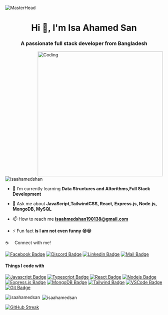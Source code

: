 ![MasterHead](https://user-images.githubusercontent.com/58959408/232639433-cb0aea21-66f0-4508-a771-85e2089c5a87.gif)
<h1 align="center">Hi 👋, I'm Isa Ahamed San</h1>
<h3 align="center">A passionate full stack developer from Bangladesh</h3>
<img
          align="right"
          alt="Coding"
          width="400"
          src="https://iconscout.com/lottie-animation/programmer-4375641"
        />

<p align="left"> <img src="https://komarev.com/ghpvc/?username=isaahamedshan&label=Profile%20views&color=0e75b6&style=flat" alt="isaahamedshan" /> </p>

- 🌱 I’m currently learning **Data Structures and Altorithms,Full Stack Development**

- 💬 Ask me about **JavaScript,TailwindCSS, React, Express.js, Node.js, MongoDB, MySQL**

- 📫 How to reach me **isaahmedshan190138@gmail.com**

- ⚡ Fun fact **is I am not even funny 😒😒**

:coffee: &emsp;Connect with me!<br>

[![Facebook Badge](https://img.shields.io/badge/Facebook-1877F2?style=for-the-badge&logo=facebook&logoColor=white)](https://fb.com/shan49141) 
[![Discord Badge](https://img.shields.io/badge/Discord-7289DA?style=for-the-badge&logo=discord&logoColor=white)](https://discord.gg/GLORD-ISA#0962)
[![Linkedin Badge](https://img.shields.io/badge/LinkedIn-0077B5?style=for-the-badge&logo=linkedin&logoColor=white)](https://www.linkedin.com/in/isaahamedsan/)
[![Mail Badge](https://img.shields.io/badge/Gmail-D14836?style=for-the-badge&logo=gmail&logoColor=white)](mailto:isaahmedshan190138@gmail.com)
</p>


#### Things I code with

[![Javascript Badge](https://img.shields.io/badge/-Javascript-F0DB4F?style=for-the-badge&labelColor=black&logo=javascript&logoColor=F0DB4F)](#) [![Typescript Badge](https://img.shields.io/badge/-Typescript-007acc?style=for-the-badge&labelColor=black&logo=typescript&logoColor=007acc)](#) [![React Badge](https://img.shields.io/badge/-React-61DBFB?style=for-the-badge&labelColor=black&logo=react&logoColor=61DBFB)](#)  [![Nodejs Badge](https://img.shields.io/badge/-Nodejs-3C873A?style=for-the-badge&labelColor=black&logo=node.js&logoColor=3C873A)](#) [![Express.js Badge](https://img.shields.io/badge/Express.js-000000?style=for-the-badge&logo=express&logoColor=white)](#) [![MongoDB Badge](https://img.shields.io/badge/MongoDB-4EA94B?style=for-the-badge&logo=mongodb&logoColor=white)](#)  [![Tailwind Badge](https://img.shields.io/badge/Tailwind%20CSS-092749?style=for-the-badge&logo=tailwindcss&logoColor=06B6D4&labelColor=000000)](#) [![VSCode Badge](https://img.shields.io/badge/Visual_Studio-5C2D91?style=for-the-badge&logo=visual%20studio&logoColor=white)](#) [![Git Badge](https://img.shields.io/badge/Git-F05032?style=for-the-badge&logo=git&logoColor=white)](#)

<p><img align="left" src="https://github-readme-stats.vercel.app/api/top-langs?username=isaahamedsan&show_icons=true&locale=en&layout=compact" alt="isaahamedsan" /></p>

<p>&nbsp;<img align="center" src="https://github-readme-stats.vercel.app/api?username=isaahamedsan&show_icons=true&locale=en" alt="isaahamedsan" /></p>

<a href="https://git.io/streak-stats"><img src="https://streak-stats.demolab.com?user=IsaAhamedSan&theme=duskfox" alt="GitHub Streak" /></a>


